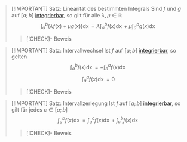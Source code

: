 > [!IMPORTANT] Satz: Linearität des bestimmten Integrals
> Sind $f$ und $g$  auf $[a;b]$ [integrierbar](Bestimmte%20Integrale/Bestimmtes%20(Riemann-)Integral.md), so gilt für alle $\lambda,\mu \in \mathbb{R}$
> $$\int_a^b (\lambda f(x) + \mu g(x))\mathop{\mathrm{d}x} = \lambda \int_a^b f(x)\mathop{\mathrm{d}x}+\mu \int_a^b g(x)\mathop{\mathrm{d}x}$$
> > [!CHECK]- Beweis

> [!IMPORTANT] Satz: Intervallwechsel
> Ist $f$  auf $[a;b]$ [integrierbar](Bestimmte%20Integrale/Bestimmtes%20(Riemann-)Integral.md), so gelten
> $$\int_a^b f(x)\mathop{\mathrm{d}x} = - \int_b^a f(x)\mathop{\mathrm{d}x}$$
> $$\int_a^a f(x)\mathop{\mathrm{d}x} = 0$$
> > [!CHECK]- Beweis

> [!IMPORTANT] Satz: Intervallzerlegung
> Ist $f$ auf $[a;b]$ [integrierbar](Bestimmte%20Integrale/Bestimmtes%20(Riemann-)Integral.md), so gilt für jedes $c\in [a;b]$
> $$\int_a^b f(x)\mathop{\mathrm{d}x} = \int_a^c f(x)\mathop{\mathrm{d}x} + \int_c^b f(x)\mathop{\mathrm{d}x}$$
> > [!CHECK]- Beweis